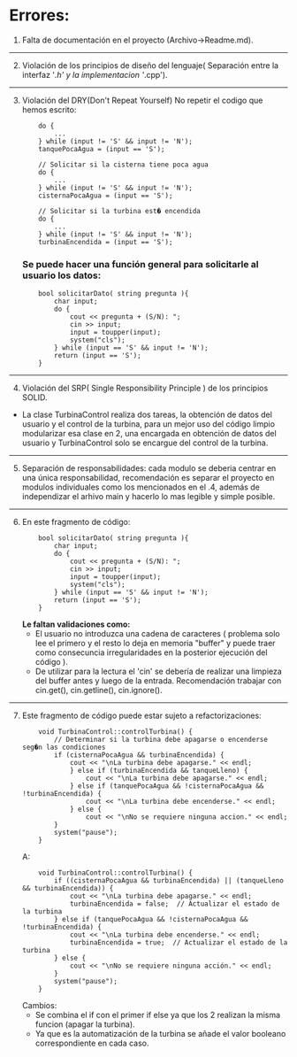 # Errores:
1. Falta de documentación en el proyecto (Archivo->Readme.md).
---
2. Violación de los principios de diseño del lenguaje( Separación entre la interfaz '*.h' y la implementacion '*.cpp').
---
3. Violación del DRY(Don't Repeat Yourself) No repetir el codigo que hemos escrito:
    ```
        do {
            ...
        } while (input != 'S' && input != 'N');
        tanquePocaAgua = (input == 'S');

        // Solicitar si la cisterna tiene poca agua
        do {
            ...
        } while (input != 'S' && input != 'N');
        cisternaPocaAgua = (input == 'S');

        // Solicitar si la turbina est� encendida
        do {
            ...
        } while (input != 'S' && input != 'N');
        turbinaEncendida = (input == 'S');
    ```
    ### Se puede hacer una función general para solicitarle al usuario los datos:
    ```
        bool solicitarDato( string pregunta ){
            char input;
            do {
                cout << pregunta + (S/N): ";
                cin >> input;
                input = toupper(input);
                system("cls");
            } while (input == 'S' && input != 'N');
            return (input == 'S');
        }
    ```
---
4. Violación del SRP( Single Responsibility Principle ) de los principios SOLID.
- La clase TurbinaControl realiza dos tareas, la obtención de datos del usuario y el control de la turbina,
para un mejor uso del código limpio modularizar esa clase en 2, una encargada en obtención de datos del usuario
y TurbinaControl solo se encargue del control de la turbina.
---
5. Separación de responsabilidades: cada modulo se deberia centrar en una única responsabilidad, recomendación es   separar el proyecto en modulos individuales como los mencionados en el .4, además de independizar el arhivo main y hacerlo lo mas legible y simple posible.
---
6. En este fragmento de código:
    ```
        bool solicitarDato( string pregunta ){
            char input;
            do {
                cout << pregunta + (S/N): ";
                cin >> input;
                input = toupper(input);
                system("cls");
            } while (input == 'S' && input != 'N');
            return (input == 'S');
        }
    ```
    **Le faltan validaciones como:**
    - El usuario no introduzca una cadena de caracteres ( problema solo lee el primero y el resto lo deja en memoria "buffer" y puede traer como consecuncia irregularidades en la posterior ejecución del código ).
    - De utilizar para la lectura el 'cin' se debería de realizar una limpieza del buffer antes y luego de la entrada. Recomendación trabajar con cin.get(), cin.getline(), cin.ignore().
---
7. Este fragmento de código puede estar sujeto a refactorizaciones:
    ```
        void TurbinaControl::controlTurbina() {
            // Determinar si la turbina debe apagarse o encenderse seg�n las condiciones
            if (cisternaPocaAgua && turbinaEncendida) {
                cout << "\nLa turbina debe apagarse." << endl;
                } else if (turbinaEncendida && tanqueLleno) {
                    cout << "\nLa turbina debe apagarse." << endl;
                } else if (tanquePocaAgua && !cisternaPocaAgua && !turbinaEncendida) {
                    cout << "\nLa turbina debe encenderse." << endl;
                } else {
                    cout << "\nNo se requiere ninguna accion." << endl;
            }
            system("pause");
        }
    ```
    A:
    ```
        void TurbinaControl::controlTurbina() {
            if ((cisternaPocaAgua && turbinaEncendida) || (tanqueLleno && turbinaEncendida)) {
                cout << "\nLa turbina debe apagarse." << endl;
                turbinaEncendida = false;  // Actualizar el estado de la turbina
            } else if (tanquePocaAgua && !cisternaPocaAgua && !turbinaEncendida) {
                cout << "\nLa turbina debe encenderse." << endl;
                turbinaEncendida = true;  // Actualizar el estado de la turbina
            } else {
                cout << "\nNo se requiere ninguna acción." << endl;
            }
            system("pause");
        }
    ```
    Cambios:
    - Se combina el if con el primer if else ya que los 2 realizan la misma funcion (apagar la turbina).
    - Ya que es la automatización de la turbina se añade el valor booleano correspondiente en cada caso.



